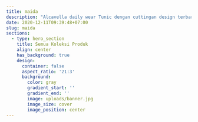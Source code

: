 ```yaml
---
title: maida
description: "Alcavella daily wear Tunic dengan cuttingan design terbaru tekstur serat yang lembut dan nyaman, elegant dan tetap classy dengan aksen ruffle di bagian tangan, aksen tali kerut di bagian pinggang, membuat kamu terlihat lebih stylish."
date: 2020-12-11T09:39:48+07:00
slug: maida
sections:
  - type: hero_section
    title: Semua Koleksi Produk
    align: center
    has_background: true
    design:
      container: false
      aspect_ratio: '21:3'
      background:
        color: gray
        gradient_start: ''
        gradient_end: ''
        image: uploads/banner.jpg
        image_size: cover
        image_position: center
---
```


